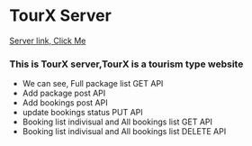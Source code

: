 <h1>TourX Server</h1>
<a target="_blank" href="https://agile-savannah-26154.herokuapp.com/">Server link, Click Me</a>
<h3>This is TourX server,TourX is a tourism type website</h3>
<ul>
    <li>We can see, Full package list GET API </li>
    <li>Add package post API</li>
    <li>Add bookings post API</li>
    <li>update bookings status PUT API</li>
    <li>Booking list indivisual and All bookings list GET API </li>
    <li>Booking list indivisual and All bookings list DELETE API </li>
</ul>
